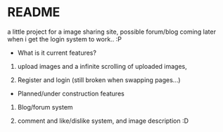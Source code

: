 # README #

a little project for a image sharing site, possible forum/blog coming later when i get the login system to work.. :P

* What is it current features?

1.  upload images and a infinite scrolling of uploaded images,

2.  Register and login (still broken when swapping pages...)

* Planned/under construction features

1. Blog/forum system

2. comment and like/dislike system, and image description :D